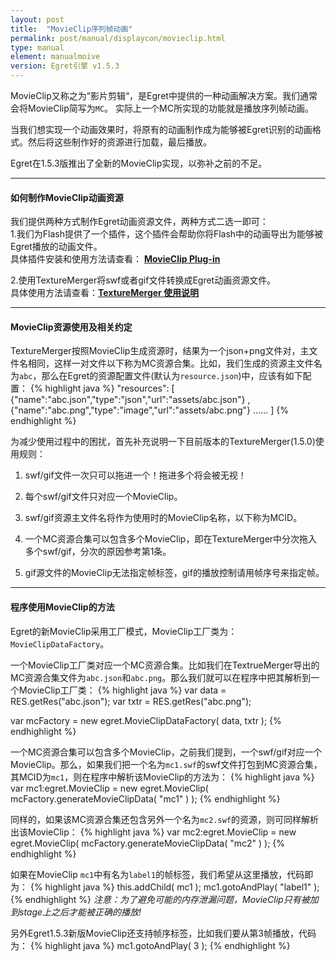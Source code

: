 ```yaml
---
layout: post
title:  "MovieClip序列帧动画"
permalink: post/manual/displaycon/movieclip.html
type: manual
element: manualmoive
version: Egret引擎 v1.5.3
---
```

       
       
MovieClip又称之为“影片剪辑“，是Egret中提供的一种动画解决方案。我们通常会将MovieClip简写为`MC`。
实际上一个MC所实现的功能就是播放序列帧动画。   

当我们想实现一个动画效果时，将原有的动画制作成为能够被Egret识别的动画格式。然后将这些制作好的资源进行加载，最后播放。

Egret在1.5.3版推出了全新的MovieClip实现，以弥补之前的不足。

---
#### 如何制作MovieClip动画资源

我们提供两种方式制作Egret动画资源文件，两种方式二选一即可：         
1.我们为Flash提供了一个插件，这个插件会帮助你将Flash中的动画导出为能够被Egret播放的动画文件。       
具体插件安装和使用方法请查看：
**[MovieClip Plug-in](http://bbs.egret-labs.org/thread-127-1-1.html)**
  
2.使用TextureMerger将swf或者gif文件转换成Egret动画资源文件。              
具体使用方法请查看：**<a href="http://bbs.egret-labs.org/thread-918-1-1.html" target="_blank">TextureMerger 使用说明</a>**

---
#### MovieClip资源使用及相关约定

TextureMerger按照MovieClip生成资源时，结果为一个json+png文件对，主文件名相同，这样一对文件以下称为MC资源合集。比如，我们生成的资源主文件名为`abc`，那么在Egret的资源配置文件(默认为`resource.json`)中，应该有如下配置：
{% highlight java %}
"resources":
	[
         {"name":"abc.json","type":"json","url":"assets/abc.json"}
        ,{"name":"abc.png","type":"image","url":"assets/abc.png"}
        ......
	]
{% endhighlight %}
      
为减少使用过程中的困扰，首先补充说明一下目前版本的TextureMerger(1.5.0)使用规则：                  
          
1. swf/gif文件一次只可以拖进一个！拖进多个将会被无视！               
          
2. 每个swf/gif文件只对应一个MovieClip。               
          
3. swf/gif资源主文件名将作为使用时的MovieClip名称，以下称为MCID。               
          
4. 一个MC资源合集可以包含多个MovieClip，即在TextureMerger中分次拖入多个swf/gif，分次的原因参考第1条。               
          
5. gif源文件的MovieClip无法指定帧标签，gif的播放控制请用帧序号来指定帧。


---
#### 程序使用MovieClip的方法

Egret的新MovieClip采用工厂模式，MovieClip工厂类为：`MovieClipDataFactory`。

一个MovieClip工厂类对应一个MC资源合集。比如我们在TextrueMerger导出的MC资源合集文件为`abc.json`和`abc.png`。那么我们就可以在程序中把其解析到一个MovieClip工厂类：
{% highlight java %}
var data = RES.getRes("abc.json");
var txtr = RES.getRes("abc.png");

var mcFactory = new egret.MovieClipDataFactory( data, txtr );
{% endhighlight %}

一个MC资源合集可以包含多个MovieClip，之前我们提到，一个swf/gif对应一个MovieClip。那么，如果我们把一个名为`mc1.swf`的swf文件打包到MC资源合集，其MCID为`mc1`，则在程序中解析该MovieClip的方法为：
{% highlight java %}
var mc1:egret.MovieClip = new egret.MovieClip( mcFactory.generateMovieClipData( "mc1" ) );
{% endhighlight %}
      
同样的，如果该MC资源合集还包含另外一个名为`mc2.swf`的资源，则可同样解析出该MovieClip：
{% highlight java %}
var mc2:egret.MovieClip = new egret.MovieClip( mcFactory.generateMovieClipData( "mc2" ) );
{% endhighlight %}
                 
如果在MovieClip `mc1`中有名为`label1`的帧标签，我们希望从这里播放，代码即为：
{% highlight java %}
this.addChild( mc1 );
mc1.gotoAndPlay( "label1" );
{% endhighlight %}
*注意：为了避免可能的内存泄漏问题，MovieClip只有被加到stage上之后才能被正确的播放!*
           
另外Egret1.5.3新版MovieClip还支持帧序标签，比如我们要从第3帧播放，代码为：
{% highlight java %}
mc1.gotoAndPlay( 3 );
{% endhighlight %}



